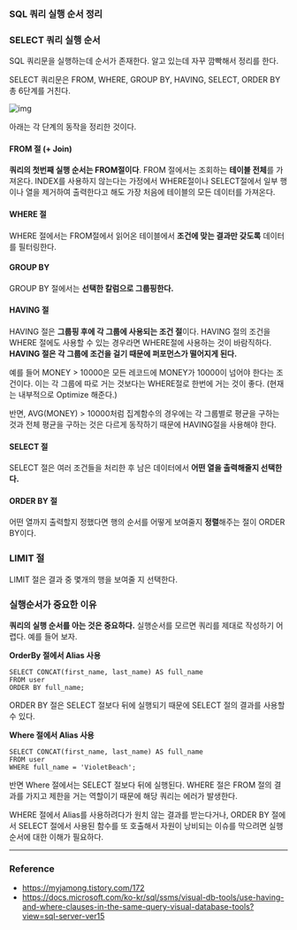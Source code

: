 ### SQL 쿼리 실행 순서 정리

### SELECT 쿼리 실행 순서

SQL 쿼리문을 실행하는데 순서가 존재한다. 알고 있는데 자꾸 깜빡해서 정리를 한다.

 

SELECT 쿼리문은 FROM, WHERE, GROUP BY, HAVING, SELECT, ORDER BY 총 6단계를 거친다.

 



![img](https://blog.kakaocdn.net/dn/bLjhgu/btrBMhFvXvp/vefRgyJA0OTaxEwrCcfZJk/img.png)



아래는 각 단계의 동작을 정리한 것이다.

 

#### FROM 절 (+ Join)

**쿼리의 첫번째 실행 순서는 FROM절이다**. FROM 절에서는 조회하는 **테이블 전체**를 가져온다. INDEX를 사용하지 않는다는 가정에서 WHERE절이나 SELECT절에서 일부 행이나 열을 제거하여 출력한다고 해도 가장 처음에 테이블의 모든 데이터를 가져온다.

#### WHERE 절

WHERE 절에서는 FROM절에서 읽어온 테이블에서 **조건에 맞는 결과만 갖도록** 데이터를 필터링한다. 

#### GROUP BY

GROUP BY 절에서는 **선택한 칼럼으로 그룹핑한다.** 

#### HAVING 절

HAVING 절은 **그룹핑 후에 각 그룹에 사용되는 조건 절**이다. HAVING 절의 조건을 WHERE 절에도 사용할 수 있는 경우라면 WHERE절에 사용하는 것이 바람직하다. **HAVING 절은 각 그룹에 조건을 걸기 때문에 퍼포먼스가 떨어지게 된다.**

 

예를 들어 MONEY > 10000은 모든 레코드에 MONEY가 10000이 넘어야 한다는 조건이다. 이는 각 그룹에 따로 거는 것보다는 WHERE절로 한번에 거는 것이 좋다. (현재는 내부적으로 Optimize 해준다.)

 

반면, AVG(MONEY) > 10000처럼 집계함수의 경우에는 각 그룹별로 평균을 구하는 것과 전체 평균을 구하는 것은 다르게 동작하기 때문에 HAVING절을 사용해야 한다.

#### SELECT 절

SELECT 절은 여러 조건들을 처리한 후 남은 데이터에서 **어떤 열을 출력해줄지 선택한다.**

#### ORDER BY 절

어떤 열까지 출력할지 정했다면 행의 순서를 어떻게 보여줄지 **정렬**해주는 절이 ORDER BY이다.

### LIMIT 절

LIMIT 절은 결과 중 몇개의 행을 보여줄 지 선택한다.

 

### 실행순서가 중요한 이유

**쿼리의 실행 순서를 아는 것은 중요하다.** 실행순서를 모르면 쿼리를 제대로 작성하기 어렵다. 예를 들어 보자.

 

**OrderBy 절에서 Alias 사용**

```
SELECT CONCAT(first_name, last_name) AS full_name
FROM user
ORDER BY full_name;
```

ORDER BY 절은 SELECT 절보다 뒤에 실행되기 때문에 SELECT 절의 결과를 사용할 수 있다.

 

**Where 절에서 Alias 사용**

```
SELECT CONCAT(first_name, last_name) AS full_name
FROM user
WHERE full_name = 'VioletBeach';
```

반면 Where 절에서는 SELECT 절보다 뒤에 실행된다. WHERE 절은 FROM 절의 결과를 가지고 제한을 거는 역할이기 때문에 해당 쿼리는 에러가 발생한다.

 

WHERE 절에서 Alias를 사용하려다가 원치 않는 결과를 받는다거나, ORDER BY 절에서 SELECT 절에서 사용된 함수를 또 호출해서 자원이 낭비되는 이슈를 막으려면 실행 순서에 대한 이해가 필요하다.

 

------

### Reference

- https://myjamong.tistory.com/172
- https://docs.microsoft.com/ko-kr/sql/ssms/visual-db-tools/use-having-and-where-clauses-in-the-same-query-visual-database-tools?view=sql-server-ver15


